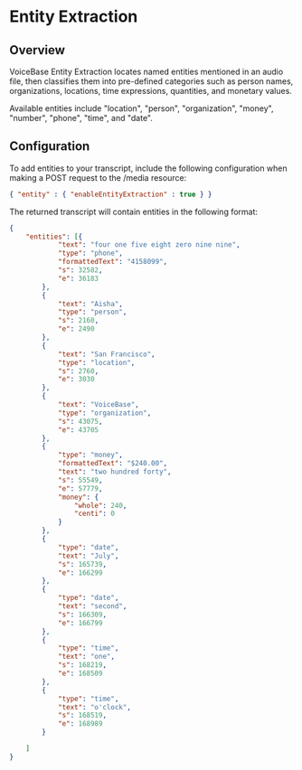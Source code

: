 # Entity Extraction

## Overview

VoiceBase Entity Extraction locates named entities mentioned in an audio file, then classifies them into pre-defined categories such as person names, organizations, locations, time expressions, quantities, and monetary values.

Available entities include "location", "person", "organization", "money", "number", "phone", "time", and "date". 


## Configuration

To add entities to your transcript, include the following configuration when making a POST request to the /media resource:

```json
{ "entity" : { "enableEntityExtraction" : true } } 
```

The returned transcript will contain entities in the following format:

```json
{
	"entities": [{
			"text": "four one five eight zero nine nine",
			"type": "phone",
			"formattedText": "4158099",
			"s": 32582,
			"e": 36183
		},
		{
			"text": "Aisha",
			"type": "person",
			"s": 2160,
			"e": 2490
		},
		{
			"text": "San Francisco",
			"type": "location",
			"s": 2760,
			"e": 3030
		},
		{
			"text": "VoiceBase",
			"type": "organization",
			"s": 43075,
			"e": 43705
		},
		{
			"type": "money",
			"formattedText": "$240.00",
			"text": "two hundred forty",
			"s": 55549,
			"e": 57779,
			"money": {
				"whole": 240,
				"centi": 0
			}
		},
		{
			"type": "date",
			"text": "July",
			"s": 165739,
			"e": 166299
		},
		{
			"type": "date",
			"text": "second",
			"s": 166309,
			"e": 166799
		},
		{
			"type": "time",
			"text": "one",
			"s": 168219,
			"e": 168509
		},
		{
			"type": "time",
			"text": "o'clock",
			"s": 168519,
			"e": 168989
		}

	]
}
```
